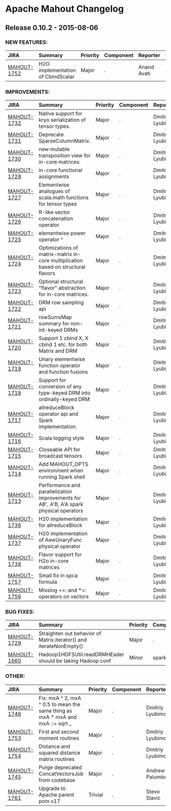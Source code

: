 
<!---
# Licensed to the Apache Software Foundation (ASF) under one
# or more contributor license agreements.  See the NOTICE file
# distributed with this work for additional information
# regarding copyright ownership.  The ASF licenses this file
# to you under the Apache License, Version 2.0 (the
# "License"); you may not use this file except in compliance
# with the License.  You may obtain a copy of the License at
#
#     http://www.apache.org/licenses/LICENSE-2.0
#
# Unless required by applicable law or agreed to in writing, software
# distributed under the License is distributed on an "AS IS" BASIS,
# WITHOUT WARRANTIES OR CONDITIONS OF ANY KIND, either express or implied.
# See the License for the specific language governing permissions and
# limitations under the License.
-->
# Apache Mahout Changelog

## Release 0.10.2 - 2015-08-06



### NEW FEATURES:

| JIRA | Summary | Priority | Component | Reporter | Contributor |
|:---- |:---- | :--- |:---- |:---- |:---- |
| [MAHOUT-1752](https://issues.apache.org/jira/browse/MAHOUT-1752) | H2O implementation of CbindScalar |  Major | . | Anand Avati | Anand Avati |


### IMPROVEMENTS:

| JIRA | Summary | Priority | Component | Reporter | Contributor |
|:---- |:---- | :--- |:---- |:---- |:---- |
| [MAHOUT-1732](https://issues.apache.org/jira/browse/MAHOUT-1732) | Native support for kryo serialization of tensor types. |  Major | . | Dmitriy Lyubimov | Dmitriy Lyubimov |
| [MAHOUT-1731](https://issues.apache.org/jira/browse/MAHOUT-1731) | Deprecate SparseColumnMatrix. |  Major | . | Dmitriy Lyubimov | Dmitriy Lyubimov |
| [MAHOUT-1730](https://issues.apache.org/jira/browse/MAHOUT-1730) | new mutable transposition view for in-core matrices. |  Major | . | Dmitriy Lyubimov | Dmitriy Lyubimov |
| [MAHOUT-1728](https://issues.apache.org/jira/browse/MAHOUT-1728) | in-core functional assignments |  Major | . | Dmitriy Lyubimov | Dmitriy Lyubimov |
| [MAHOUT-1727](https://issues.apache.org/jira/browse/MAHOUT-1727) | Elementwise analogues of scala.math functions for tensor types |  Major | . | Dmitriy Lyubimov | Dmitriy Lyubimov |
| [MAHOUT-1726](https://issues.apache.org/jira/browse/MAHOUT-1726) | R-like vector concatenation operator |  Major | . | Dmitriy Lyubimov | Dmitriy Lyubimov |
| [MAHOUT-1725](https://issues.apache.org/jira/browse/MAHOUT-1725) | elementwise power operator ^ |  Major | . | Dmitriy Lyubimov | Dmitriy Lyubimov |
| [MAHOUT-1724](https://issues.apache.org/jira/browse/MAHOUT-1724) | Optimizations of matrix-matrix in-core multiplication based on structural flavors |  Major | . | Dmitriy Lyubimov | Dmitriy Lyubimov |
| [MAHOUT-1723](https://issues.apache.org/jira/browse/MAHOUT-1723) | Optional structural "flavor" abstraction for in-core matrices. |  Major | . | Dmitriy Lyubimov | Dmitriy Lyubimov |
| [MAHOUT-1722](https://issues.apache.org/jira/browse/MAHOUT-1722) | DRM row sampling api |  Major | . | Dmitriy Lyubimov | Dmitriy Lyubimov |
| [MAHOUT-1721](https://issues.apache.org/jira/browse/MAHOUT-1721) | rowSumsMap summary for non-int-keyed DRMs |  Major | . | Dmitriy Lyubimov | Dmitriy Lyubimov |
| [MAHOUT-1720](https://issues.apache.org/jira/browse/MAHOUT-1720) | Support 1 cbind X, X cbind 1 etc. for both Matrix and DRM |  Major | . | Dmitriy Lyubimov | Dmitriy Lyubimov |
| [MAHOUT-1719](https://issues.apache.org/jira/browse/MAHOUT-1719) | Unary elementwise function operator and function fusions |  Major | . | Dmitriy Lyubimov | Dmitriy Lyubimov |
| [MAHOUT-1718](https://issues.apache.org/jira/browse/MAHOUT-1718) | Support for conversion of any type-keyed DRM into ordinally-keyed DRM |  Major | . | Dmitriy Lyubimov | Dmitriy Lyubimov |
| [MAHOUT-1717](https://issues.apache.org/jira/browse/MAHOUT-1717) | allreduceBlock operator api and Spark implementation |  Major | . | Dmitriy Lyubimov | Dmitriy Lyubimov |
| [MAHOUT-1716](https://issues.apache.org/jira/browse/MAHOUT-1716) | Scala logging style |  Major | . | Dmitriy Lyubimov | Dmitriy Lyubimov |
| [MAHOUT-1715](https://issues.apache.org/jira/browse/MAHOUT-1715) | Closeable API for broadcast tensors |  Major | . | Dmitriy Lyubimov | Dmitriy Lyubimov |
| [MAHOUT-1714](https://issues.apache.org/jira/browse/MAHOUT-1714) | Add MAHOUT\_OPTS environment when running Spark shell |  Major | . | Dmitriy Lyubimov | Dmitriy Lyubimov |
| [MAHOUT-1713](https://issues.apache.org/jira/browse/MAHOUT-1713) | Performance and parallelization improvements for AB', A'B, A'A spark physical operators |  Major | . | Dmitriy Lyubimov | Dmitriy Lyubimov |
| [MAHOUT-1736](https://issues.apache.org/jira/browse/MAHOUT-1736) | H20 implementation for allreduceBlock |  Major | . | Dmitriy Lyubimov | Anand Avati |
| [MAHOUT-1737](https://issues.apache.org/jira/browse/MAHOUT-1737) | H20 implementation of AewUnaryFunc physical operator |  Major | . | Dmitriy Lyubimov | Anand Avati |
| [MAHOUT-1738](https://issues.apache.org/jira/browse/MAHOUT-1738) | Flavor support for H2o in-core matrices |  Major | . | Dmitriy Lyubimov | Anand Avati |
| [MAHOUT-1757](https://issues.apache.org/jira/browse/MAHOUT-1757) | Small fix in spca formula |  Major | . | Dmitriy Lyubimov | Suneel Marthi |
| [MAHOUT-1756](https://issues.apache.org/jira/browse/MAHOUT-1756) | Missing +=: and \*=: operators on vectors |  Major | . | Dmitriy Lyubimov | Suneel Marthi |


### BUG FIXES:

| JIRA | Summary | Priority | Component | Reporter | Contributor |
|:---- |:---- | :--- |:---- |:---- |:---- |
| [MAHOUT-1729](https://issues.apache.org/jira/browse/MAHOUT-1729) | Straighten out behavior of Matrix.iterator() and iterateNonEmpty() |  Major | . | Dmitriy Lyubimov | Dmitriy Lyubimov |
| [MAHOUT-1660](https://issues.apache.org/jira/browse/MAHOUT-1660) | Hadoop1HDFSUtil.readDRMHEader should be taking Hadoop conf |  Minor | spark | Suneel Marthi | Dmitriy Lyubimov |


### OTHER:

| JIRA | Summary | Priority | Component | Reporter | Contributor |
|:---- |:---- | :--- |:---- |:---- |:---- |
| [MAHOUT-1746](https://issues.apache.org/jira/browse/MAHOUT-1746) | Fix: mxA ^ 2, mxA ^ 0.5 to mean the same thing as mxA \* mxA and mxA ::= sqrt \_ |  Major | . | Dmitriy Lyubimov | Dmitriy Lyubimov |
| [MAHOUT-1753](https://issues.apache.org/jira/browse/MAHOUT-1753) | First and second moment routines |  Major | . | Dmitriy Lyubimov | Dmitriy Lyubimov |
| [MAHOUT-1754](https://issues.apache.org/jira/browse/MAHOUT-1754) | Distance and squared distance matrix routines |  Major | . | Dmitriy Lyubimov | Dmitriy Lyubimov |
| [MAHOUT-1745](https://issues.apache.org/jira/browse/MAHOUT-1745) | Purge deprecated ConcatVectorsJob from codebase |  Major | . | Andrew Palumbo | Suneel Marthi |
| [MAHOUT-1761](https://issues.apache.org/jira/browse/MAHOUT-1761) | Upgrade to Apache parent pom v17 |  Trivial | . | Stevo Slavic | Stevo Slavic |



